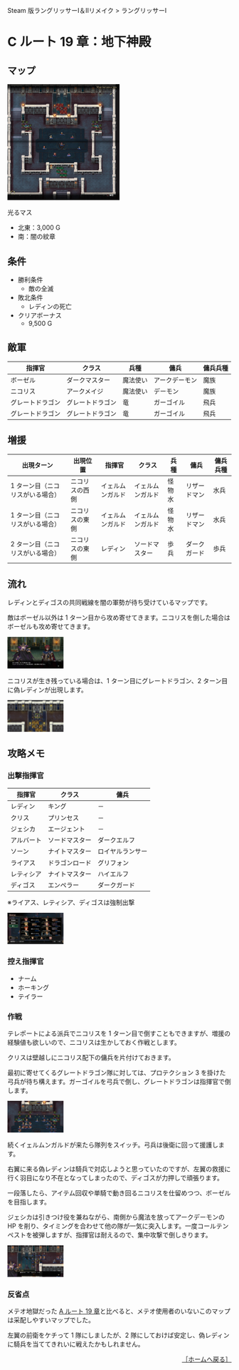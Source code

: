 Steam 版ラングリッサーⅠ＆Ⅱリメイク > ラングリッサーⅠ

# C ルート 19 章：地下神殿

## マップ

<div>
  <img src="../images/Chapter19C/Map19C.jpg" width="50%">
</div>

光るマス
- 北東：3,000 G
- 南：闇の紋章

## 条件

- 勝利条件
    - 敵の全滅
- 敗北条件
    - レディンの死亡
- クリアボーナス
    - 9,500 G

## 敵軍

|指揮官|クラス|兵種|傭兵|傭兵兵種|
|---|---|---|---|---|
|ボーゼル|ダークマスター|魔法使い|アークデーモン|魔族|
|ニコリス|アークメイジ|魔法使い|デーモン|魔族|
|グレートドラゴン|グレートドラゴン|竜|ガーゴイル|飛兵|
|グレートドラゴン|グレートドラゴン|竜|ガーゴイル|飛兵|

## 増援

|出現ターン|出現位置|指揮官|クラス|兵種|傭兵|傭兵兵種|
|---|---|---|---|---|---|---|
|1 ターン目（ニコリスがいる場合）|ニコリスの西側|イェルムンガルド|イェルムンガルド|怪物水|リザードマン|水兵|
|1 ターン目（ニコリスがいる場合）|ニコリスの東側|イェルムンガルド|イェルムンガルド|怪物水|リザードマン|水兵|
|2 ターン目（ニコリスがいる場合）|ニコリスの東側|レディン|ソードマスター|歩兵|ダークガード|歩兵|

## 流れ

レディンとディゴスの共同戦線を闇の軍勢が待ち受けているマップです。

敵はボーゼル以外は 1 ターン目から攻め寄せてきます。ニコリスを倒した場合はボーゼルも攻め寄せてきます。
<div>
  <img src="../images/Chapter19C/Boser.jpg" width="25%">
</div>

ニコリスが生き残っている場合は、1 ターン目にグレートドラゴン、2 ターン目に偽レディンが出現します。
<div>
  <img src="../images/Chapter19C/Ledin.jpg" width="25%">
</div>

## 攻略メモ

### 出撃指揮官

|指揮官|クラス|傭兵|
|---|---|---|
|レディン|キング|－|
|クリス|プリンセス|－|
|ジェシカ|エージェント|－|
|アルバート|ソードマスター|ダークエルフ|
|ソーン|ナイトマスター|ロイヤルランサー|
|ライアス|ドラゴンロード|グリフォン|
|レティシア|ナイトマスター|ハイエルフ|
|ディゴス|エンペラー|ダークガード|

※ライアス、レティシア、ディゴスは強制出撃
<div>
  <img src="../images/Chapter19C/Organization.jpg" width="25%">
</div>

### 控え指揮官

- ナーム
- ホーキング
- テイラー

### 作戦

テレポートによる派兵でニコリスを 1 ターン目で倒すこともできますが、増援の経験値も欲しいので、ニコリスは生かしておく作戦とします。

クリスは壁越しにニコリス配下の傭兵を片付けておきます。

最初に寄せてくるグレートドラゴン隊に対しては、プロテクション 3 を掛けた弓兵が待ち構えます。ガーゴイルを弓兵で倒し、グレートドラゴンは指揮官で倒します。
<div>
  <img src="../images/Chapter19C/Archers.jpg" width="25%">
</div>

続くイェルムンガルドが来たら隊列をスイッチ。弓兵は後衛に回って援護します。

右翼に来る偽レディンは騎兵で対応しようと思っていたのですが、左翼の救援に行く羽目になり不在となってしまったので、ディゴスが力押しで頑張ります。

一段落したら、アイテム回収や単騎で動き回るニコリスを仕留めつつ、ボーゼルを目指します。

ジェシカは引きつけ役を兼ねながら、南側から魔法を放ってアークデーモンの HP を削り、タイミングを合わせて他の隊が一気に突入します。一度コールテンペストを被弾しますが、指揮官は耐えるので、集中攻撃で倒しきります。
<div>
  <img src="../images/Chapter19C/Boser2.jpg" width="25%">
</div>

### 反省点

メテオ地獄だった [A ルート 19 章](Chapter19A.md)と比べると、メテオ使用者のいないこのマップは采配しやすいマップでした。

左翼の前衛をケチって 1 隊にしましたが、2 隊にしておけば安定し、偽レディンに騎兵を当ててきれいに戦えたかもしれません。

<div align="right">
  <a href="../README.md">［ホームへ戻る］</a>
</div>
